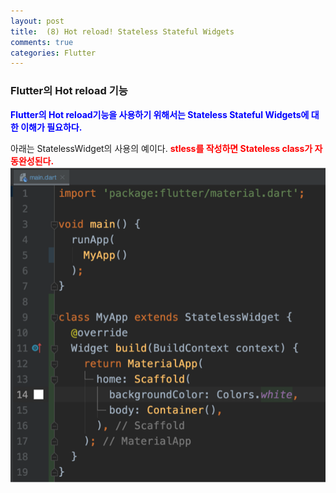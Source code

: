 ```yaml
---
layout: post
title:  (8) Hot reload! Stateless Stateful Widgets
comments: true
categories: Flutter
---
```


### Flutter의 Hot reload 기능<br>

<strong><font color="Blue">Flutter의 Hot reload기능을 사용하기 위해서는 Stateless Stateful Widgets에 대한 이해가 필요하다.</font></strong>

아래는 StatelessWidget의 사용의 예이다. <strong><font color="Red">stless를 작성하면 Stateless class가 자동완성된다.</font></strong><br>
<img src="/images/flutter/2020-04-21/2020-04-21 flutter stateless widget.png" alt="blog capture" title="capture img"><br>
